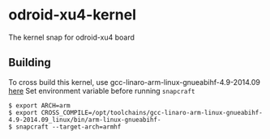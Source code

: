 # odroid-xu4-kernel
The kernel snap for odroid-xu4 board


## Building

To cross build this kernel, use gcc-linaro-arm-linux-gnueabihf-4.9-2014.09 [here](https://dn.odroid.com/toolchains/)
Set environment variable before running `snapcraft`

```shell
$ export ARCH=arm
$ export CROSS_COMPILE=/opt/toolchains/gcc-linaro-arm-linux-gnueabihf-4.9-2014.09_linux/bin/arm-linux-gnueabihf- 
$ snapcraft --target-arch=armhf
```

